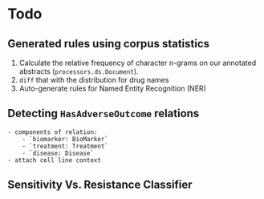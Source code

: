 # Todo

## Generated rules using corpus statistics

1. Calculate the relative frequency of character n-grams on our annotated abstracts (`processors.ds.Document`).
2. `diff` that with the distribution for drug names
3. Auto-generate rules for Named Entity Recognition (NER)

## Detecting `HasAdverseOutcome` relations
	- components of relation:
		- `biomarker: BioMarker`
		- `treatment: Treatment`
		- `disease: Disease`
	- attach cell line context

## Sensitivity Vs. Resistance Classifier